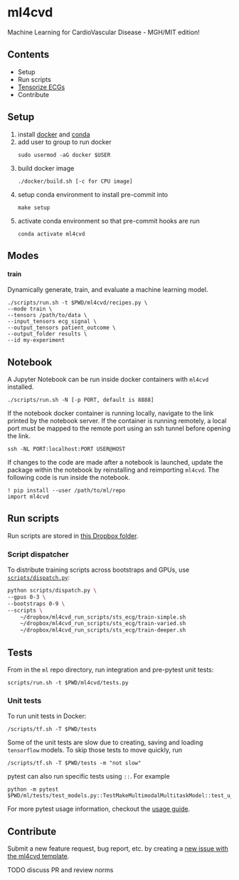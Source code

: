 # ml4cvd
Machine Learning for CardioVascular Disease - MGH/MIT edition!

## Contents
- Setup
- Run scripts
- [Tensorize ECGs](docs/tensorize_ecgs.md)
- Contribute

## Setup
1. install [docker](https://docs.docker.com/get-docker/) and [conda](https://docs.conda.io/projects/conda/en/latest/user-guide/install/)
2. add user to group to run docker
    ```
    sudo usermod -aG docker $USER
    ```
3. build docker image
    ```
    ./docker/build.sh [-c for CPU image]
    ```
4. setup conda environment to install pre-commit into
    ```
    make setup
    ```
5. activate conda environment so that pre-commit hooks are run
    ```
    conda activate ml4cvd
    ```

## Modes

#### train
Dynamically generate, train, and evaluate a machine learning model.
```
./scripts/run.sh -t $PWD/ml4cvd/recipes.py \
--mode train \
--tensors /path/to/data \
--input_tensors ecg_signal \
--output_tensors patient_outcome \
--output_folder results \
--id my-experiment
```

## Notebook
A Jupyter Notebook can be run inside docker containers with `ml4cvd` installed.
```
./scripts/run.sh -N [-p PORT, default is 8888]
```

If the notebook docker container is running locally, navigate to the link printed by the notebook server.
If the container is running remotely, a local port must be mapped to the remote port using an ssh tunnel before opening the link.
```
ssh -NL PORT:localhost:PORT USER@HOST
```

If changes to the code are made after a notebook is launched, update the package within the notebook by reinstalling and reimporting `ml4cvd`. The following code is run inside the notebook.
```
! pip install --user /path/to/ml/repo
import ml4cvd
```

## Run scripts
Run scripts are stored in [this Dropbox folder](https://www.dropbox.com/sh/hjz7adj01x1erfs/AABnZifp1mUqs7Z_26zm4ly9a?dl=0).

### Script dispatcher

To distribute training scripts across bootstraps and GPUs, use [`scripts/dispatch.py`](https://github.com/aguirre-lab/ml/blob/er_dispatcher/scripts/dispatch.py):

```zsh
python scripts/dispatch.py \
--gpus 0-3 \
--bootstraps 0-9 \
--scripts \
    ~/dropbox/ml4cvd_run_scripts/sts_ecg/train-simple.sh
    ~/dropbox/ml4cvd_run_scripts/sts_ecg/train-varied.sh
    ~/dropbox/ml4cvd_run_scripts/sts_ecg/train-deeper.sh
```

## Tests
From in the `ml` repo directory, run integration and pre-pytest unit tests:
```
scripts/run.sh -t $PWD/ml4cvd/tests.py
```

### Unit tests
To run unit tests in Docker:
```
/scripts/tf.sh -T $PWD/tests
```

Some of the unit tests are slow due to creating, saving and loading `tensorflow` models.
To skip those tests to move quickly, run
```
/scripts/tf.sh -T $PWD/tests -m "not slow"
```

pytest can also run specific tests using `::`. For example
```
python -m pytest $PWD/ml/tests/test_models.py::TestMakeMultimodalMultitaskModel::test_u_connect_segment
```

For more pytest usage information, checkout the [usage guide](https://docs.pytest.org/en/latest/usage.html).


## Contribute

Submit a new feature request, bug report, etc. by creating a [new issue with the ml4cvd template](https://github.com/aguirre-lab/ml/issues/new/choose).

TODO discuss PR and review norms

